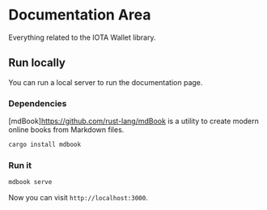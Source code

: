 # Documentation Area
Everything related to the IOTA Wallet library.

## Run locally
You can run a local server to run the documentation page.

### Dependencies

[mdBook]https://github.com/rust-lang/mdBook is a utility to create modern online books from Markdown files.

```bash
cargo install mdbook
```

### Run it

```bash
mdbook serve
```

Now you can visit `http://localhost:3000`.